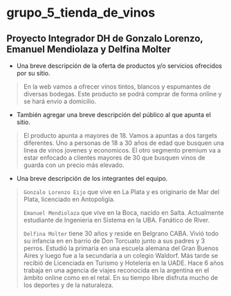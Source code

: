 # grupo_5_tienda_de_vinos
## Proyecto Integrador DH de  Gonzalo Lorenzo, Emanuel Mendiolaza y Delfina Molter

- Una breve descripción de la oferta de productos y/o servicios ofrecidos por su sitio.

>En la web vamos a ofrecer vinos tintos, blancos y espumantes de diversas bodegas. Este producto se podrá comprar de forma online y se hará envío a domicilio.

- También agregar una breve descripción del público al que apunta el sitio. 

>El producto apunta a mayores de 18. Vamos a apuntas a dos targets diferentes.
Uno a personas de 18 a 30 años de edad que busquen una linea de vinos jovenes y economicos. El otro segmento premium va a estar enfocado a clientes mayores de 30 que busquen vinos de guarda con un precio más elevado.

- Una breve descripción de los integrantes del equipo.

> `Gonzalo Lorenzo Eijo` que vive en La Plata y es originario de Mar del Plata, licenciado en Antopoligía. 
>
> `Emanuel Mendiolaza` que vive en la Boca, nacido en Salta. Actualmente estudiante de Ingenieria en Sistema en la UBA. Fanático de River.
>
> `Delfina Molter` tiene 30 años y reside en Belgrano CABA. Vivió todo su infancia en en barrio de Don Torcuato junto a sus padres y 3 perros. Estudió la primaria en una escuela alemana del Gran Buenos Aires y luego fue a la secundaria a un colegio Waldorf. Más tarde se recibió de Licenciada en Turismo y Hotelería en la UADE. Hace 6 años trabaja en una agencia de viajes reconocida en la argentina en el ámbito online como en el retal. En su tiempo libre disfruta mucho de los deportes y de la naturaleza.

